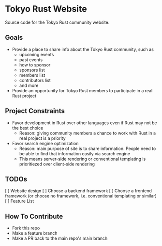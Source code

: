 # Tokyo Rust Website

Source code for the Tokyo Rust community website.

## Goals

* Provide a place to share info about the Tokyo Rust community, such as
    * upcoming events
    * past events
    * how to sponsor
    * sponsors list
    * members list
    * contributors list
    * and more
* Provide an opportunity for Tokyo Rust members to participate in a real Rust project

## Project Constraints

* Favor development in Rust over other languages even if Rust may not be the best choice
    * Reason: giving community members a chance to work with Rust in a real project is a priority
* Favor search engine optimization
    * Reason: main purpose of site is to share information. People need to be able to find that information easily via search engine
    * This means server-side rendering or conventional templating is prioritiezed over client-side rendering

## TODOs

[ ] Website design
[ ] Choose a backend framework
[ ] Choose a frontend framework (or choose no framework, i.e. conventional templating or similar)
[ ] Feature List

## How To Contribute

* Fork this repo
* Make a feature branch
* Make a PR back to the main repo's main branch
